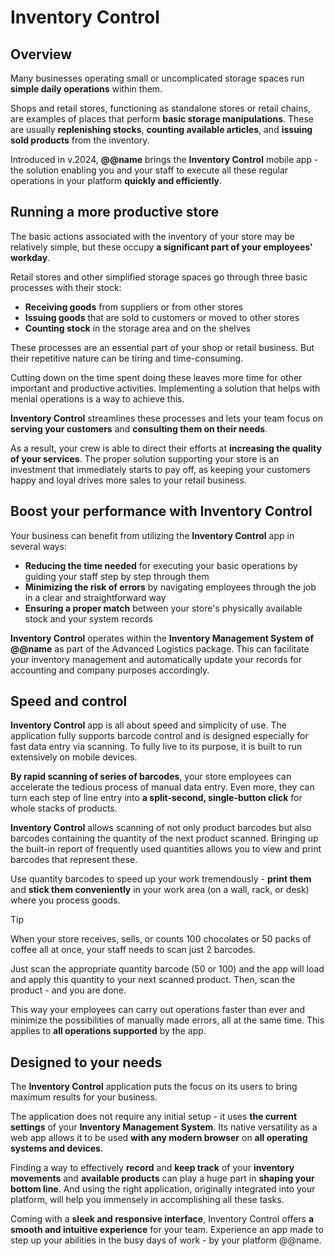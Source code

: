 # Inventory Control

## Overview

Many businesses operating small or uncomplicated storage spaces run **simple daily operations** within them. 

Shops and retail stores, functioning as standalone stores or retail chains, are examples of places that perform **basic storage manipulations**. 
These are usually **replenishing stocks**, **counting available articles**, and **issuing sold products** from the inventory.  

Introduced in v.2024, **@@name** brings the **Inventory Control** mobile app - the solution enabling you and your staff to execute all these regular operations in your platform **quickly and efficiently**.  

## Running a more productive store

The basic actions associated with the inventory of your store may be relatively simple, but these occupy **a significant part of your employees' workday**.  

Retail stores and other simplified storage spaces go through three basic processes with their stock:  

* **Receiving goods** from suppliers or from other stores 
* **Issuing goods** that are sold to customers or moved to other stores 
* **Counting stock** in the storage area and on the shelves  

These processes are an essential part of your shop or retail business. 
But their repetitive nature can be tiring and time-consuming.  

Cutting down on the time spent doing these leaves more time for other important and productive activities. 
Implementing a solution that helps with menial operations is a way to achieve this.  

**Inventory Control** streamlines these processes and lets your team focus on **serving your customers** and **consulting them on their needs**. 

As a result, your crew is able to direct their efforts at **increasing the quality of your services**. 
The proper solution supporting your store is an investment that immediately starts to pay off, as keeping your customers happy and loyal drives more sales to your retail business.   

## Boost your performance with Inventory Control

Your business can benefit from utilizing the **Inventory Control** app in several ways:  

* **Reducing the time needed** for executing your basic operations by guiding your staff step by step through them 
* **Minimizing the risk of errors** by navigating employees through the job in a clear and straightforward way 
* **Ensuring a proper match** between your store's physically available stock and your system records 

**Inventory Control** operates within the **Inventory Management System of @@name** as part of the Advanced Logistics package. 
This can facilitate your inventory management and automatically update your records for accounting and company purposes accordingly.  

## Speed and control

**Inventory Control** app is all about speed and simplicity of use. 
The application fully supports barcode control and is designed especially for fast data entry via scanning. 
To fully live to its purpose, it is built to run extensively on mobile devices.  

**By rapid scanning of series of barcodes**, your store employees can accelerate the tedious process of manual data entry. 
Even more, they can turn each step of line entry into **a split-second, single-button click** for whole stacks of products.  

**Inventory Control** allows scanning of not only product barcodes but also barcodes containing the quantity of the next product scanned. 
Bringing up the built-in report of frequently used quantities allows you to view and print barcodes that represent these.  

Use quantity barcodes to speed up your work tremendously - **print them** and **stick them conveniently** in your work area (on a wall, rack, or desk) where you process goods.  

> [!TIP]
> 
> When your store receives, sells, or counts 100 chocolates or 50 packs of coffee all at once, your staff needs to scan just 2 barcodes.
> 
> Just scan the appropriate quantity barcode (50 or 100) and the app will load and apply this quantity to your next scanned product. 
> Then, scan the product - and you are done.  

This way your employees can carry out operations faster than ever and minimize the possibilities of manually made errors, all at the same time. 
This applies to **all operations supported** by the app.  

## Designed to your needs

The **Inventory Control** application puts the focus on its users to bring maximum results for your business. 

The application does not require any initial setup - it uses **the current settings** of your **Inventory Management System**. 
Its native versatility as a web app allows it to be used **with any modern browser** on **all operating systems and devices**.  

Finding a way to effectively **record** and **keep track** of your **inventory movements** and **available products** can play a huge part in **shaping your bottom line**. 
And using the right application, originally integrated into your platform, will help you immensely in accomplishing all these tasks.  

Coming with a **sleek and responsive interface**, Inventory Control offers **a smooth and intuitive experience** for your team. 
Experience an app made to step up your abilities in the busy days of work - by your platform @@name.  
